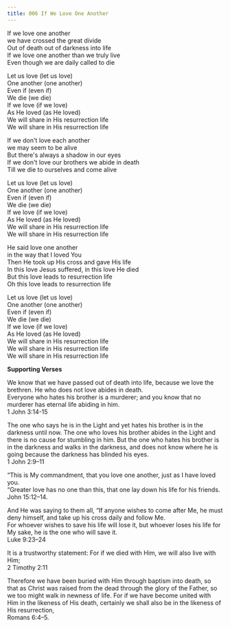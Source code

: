 ```yaml
---
title: 006 If We Love One Another 
---
```


If we love one another \
we have crossed the great divide \
Out of death out of darkness into life \
If we love one another than we truly live \
Even though we are daily called to die 

Let us love (let us love) \
One another (one another) \
Even if (even if) \
We die (we die) \
If we love (if we love) \
As He loved (as He loved) \
We will share in His resurrection life \
We will share in His resurrection life 

If we don't love each another \
we may seem to be alive \
But there's always a shadow in our eyes \
If we don't love our brothers we abide in death  \
Till we die to ourselves and come alive

Let us love (let us love) \
One another (one another) \
Even if (even if) \
We die (we die) \
If we love (if we love) \
As He loved (as He loved) \
We will share in His resurrection life \
We will share in His resurrection life 

He said love one another \
in the way that I loved You \
Then He took up His cross and gave His life \
In this love Jesus suffered, in this love He died \
But this love leads to resurrection life \
Oh this love leads to resurrection life

Let us love (let us love) \
One another (one another) \
Even if (even if) \
We die (we die) \
If we love (if we love) \
As He loved (as He loved) \
We will share in His resurrection life \
We will share in His resurrection life \
We will share in His resurrection life


**Supporting Verses**

We know that we have passed out of death into life, because we love the brethren. He who does not love abides in death. \
Everyone who hates his brother is a murderer; and you know that no murderer has eternal life abiding in him. \
1 John 3:14-15

The one who says he is in the Light and yet hates his brother is in the darkness until now.
The one who loves his brother abides in the Light and there is no cause for stumbling in him. 
But the one who hates his brother is in the darkness and walks in the darkness, and does not know where he is going because the darkness has blinded his eyes. \
1 John 2:9–11

“This is My commandment, that you love one another, just as I have loved you. \
“Greater love has no one than this, that one lay down his life for his friends. \
John 15:12–14.

And He was saying to them all, “If anyone wishes to come after Me, he must deny himself, and take up his cross daily and follow Me. \
For whoever wishes to save his ﻿life will lose it, but whoever loses his ﻿life for My sake, he is the one who will save it. \
Luke 9:23–24

It is a trustworthy statement: 
For if we died with Him, we will also live with Him; \
2 Timothy 2:11

Therefore we have been buried with Him through baptism into death, so that as Christ was raised from the dead through the glory of the Father, so we too might walk in newness of life. For if we have become united with Him in the likeness of His death, certainly we shall also be in the likeness of His resurrection, \
Romans 6:4–5.
